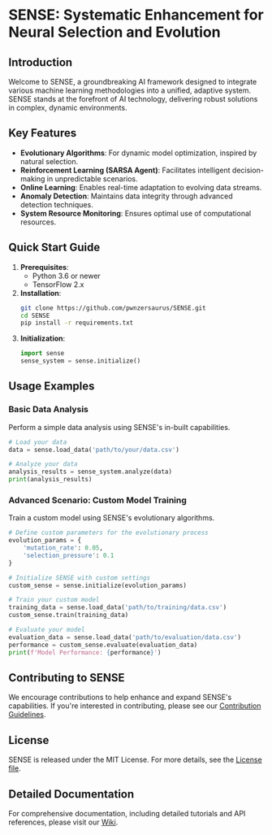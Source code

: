 # SENSE: Systematic Enhancement for Neural Selection and Evolution

## Introduction
Welcome to SENSE, a groundbreaking AI framework designed to integrate various machine learning methodologies into a unified, adaptive system. SENSE stands at the forefront of AI technology, delivering robust solutions in complex, dynamic environments.

## Key Features
- **Evolutionary Algorithms**: For dynamic model optimization, inspired by natural selection.
- **Reinforcement Learning (SARSA Agent)**: Facilitates intelligent decision-making in unpredictable scenarios.
- **Online Learning**: Enables real-time adaptation to evolving data streams.
- **Anomaly Detection**: Maintains data integrity through advanced detection techniques.
- **System Resource Monitoring**: Ensures optimal use of computational resources.

## Quick Start Guide
1. **Prerequisites**:
   - Python 3.6 or newer
   - TensorFlow 2.x
2. **Installation**:
   ```bash
   git clone https://github.com/pwnzersaurus/SENSE.git
   cd SENSE
   pip install -r requirements.txt
   ```
3. **Initialization**:
   ```python
   import sense
   sense_system = sense.initialize()
   ```

## Usage Examples
### Basic Data Analysis
Perform a simple data analysis using SENSE's in-built capabilities.
```python
# Load your data
data = sense.load_data('path/to/your/data.csv')

# Analyze your data
analysis_results = sense_system.analyze(data)
print(analysis_results)
```

### Advanced Scenario: Custom Model Training
Train a custom model using SENSE's evolutionary algorithms.
```python
# Define custom parameters for the evolutionary process
evolution_params = {
    'mutation_rate': 0.05,
    'selection_pressure': 0.1
}

# Initialize SENSE with custom settings
custom_sense = sense.initialize(evolution_params)

# Train your custom model
training_data = sense.load_data('path/to/training/data.csv')
custom_sense.train(training_data)

# Evaluate your model
evaluation_data = sense.load_data('path/to/evaluation/data.csv')
performance = custom_sense.evaluate(evaluation_data)
print(f'Model Performance: {performance}')
```

## Contributing to SENSE
We encourage contributions to help enhance and expand SENSE's capabilities. If you're interested in contributing, please see our [Contribution Guidelines](CONTRIBUTING.md).

## License
SENSE is released under the MIT License. For more details, see the [License file](https://opensource.org/licenses/MIT).

## Detailed Documentation
For comprehensive documentation, including detailed tutorials and API references, please visit our [Wiki](https://github.com/pwnzersaurus/SENSE/wiki).
